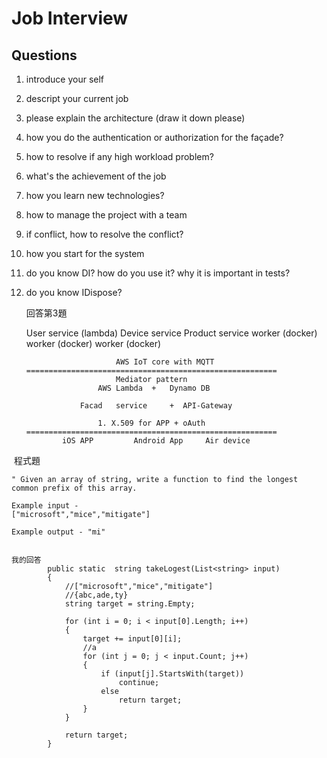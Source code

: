 # Job Interview





## Questions

1. introduce your self
2. descript your current job
3. please explain the architecture (draw it down please)
4. how you do the authentication or authorization for the façade?
5. how to resolve if any high workload problem?
6. what's the achievement of the job
7. how you learn new technologies?
8. how to manage the project with a team
9. if conflict, how to resolve the conflict?
10. how you start for the system
11. do you know DI? how do you use it? why it is important in tests?
12. do you know IDispose?


    回答第3題
    
    User service (lambda)	Device service 		Product service 
    	worker (docker)		worker (docker)		worker (docker)
    		
    						AWS IoT core with MQTT 
    	========================================================
    						Mediator pattern
    					AWS Lambda	+	Dynamo DB 
    					
    				Facad 	service		+  API-Gateway
    						
    					1. X.509 for APP + oAuth
    	========================================================
    			iOS APP 		Android App		Air device


​    程式題
​    

    " Given an array of string, write a function to find the longest common prefix of this array.
    
    Example input - 
    ["microsoft","mice","mitigate"]
    
    Example output - "mi"
    
    
    我的回答
            public static  string takeLogest(List<string> input)
            {
                //["microsoft","mice","mitigate"]
                //{abc,ade,ty}
                string target = string.Empty;
        
                for (int i = 0; i < input[0].Length; i++)
                {
                    target += input[0][i];
                    //a
                    for (int j = 0; j < input.Count; j++)
                    {
                        if (input[j].StartsWith(target))
                            continue;
                        else
                            return target;
                    }
                }
                
                return target;
            }

